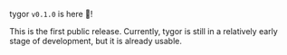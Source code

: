 tygor `v0.1.0` is here 🎉!

This is the first public release. Currently, tygor is still in a relatively early stage of development, but it is already usable.

